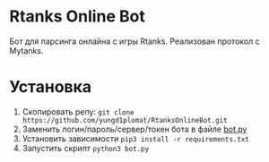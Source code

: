 # Rtanks Online Bot
Бот для парсинга онлайна с игры Rtanks.
Реализован протокол c Mytanks.

# Установка
1. Скопировать репу: `git clone https://github.com/yungd1plomat/RtanksOnlineBot.git`
2. Заменить логин/пароль/сервер/токен бота в файле [bot.py](https://github.com/yungd1plomat/RtanksOnlineBot/blob/master/bot.py])
3. Установить зависимости `pip3 install -r requirements.txt`
4. Запустить скрипт `python3 bot.py`
